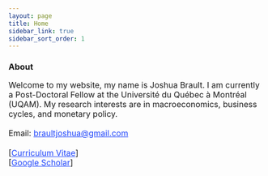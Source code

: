 ```yaml
---
layout: page
title: Home
sidebar_link: true
sidebar_sort_order: 1
---
```

### About
<font size="3">
<p style="line-height:1.2">
Welcome to my website, my name is Joshua Brault. I am currently a Post-Doctoral Fellow at the Université du Québec à Montréal (UQAM). My research interests are in macroeconomics, business cycles, and monetary policy.
<br>
<br>
Email: <a href="mailto:braultjoshua@gmail.com"  style="color:#1F45FC">braultjoshua@gmail.com</a>
<br>
<br>
[<a href="https://braultjosh.github.io/pdfs/brault_cv.pdf" style="color:#1F45FC">Curriculum Vitae</a>]
<br>
[<a href="https://scholar.google.com/citations?user=wceJQW4AAAAJ&hl=en&oi=ao" style="color:#1F45FC">Google Scholar</a>]
</p>
